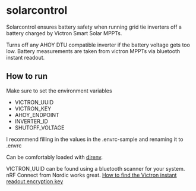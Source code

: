 # solarcontrol
Solarcontrol ensures battery safety when running grid tie inverters off a battery charged by Victron Smart Solar MPPTs.

Turns off any AHOY DTU compatible inverter if the battery voltage gets too low.
Battery measurements are taken from victron MPPTs via bluetooth instant readout.


## How to run

Make sure to set the environment variables 
- VICTRON_UUID 
- VICTRON_KEY
- AHOY_ENDPOINT
- INVERTER_ID
- SHUTOFF_VOLTAGE

I recommend filling in the values in the .envrc-sample and renaming it to .envrc 

Can be comfortably loaded with [direnv](https://direnv.net/).

VICTRON_UUID can be found using a bluetooth scanner for your system. nRF Connect from Nordic works great.
[How to find the Victron instant readout encryption key](https://community.victronenergy.com/questions/187303/victron-bluetooth-advertising-protocol.html)
